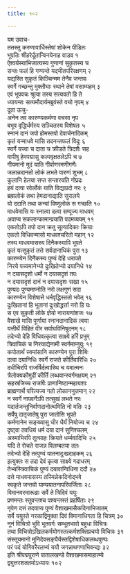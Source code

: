 ```yaml
---
title: १०२

---
```

यम उवाच-  
ततस्तु करुणावार्धिस्तेषां शोकेन पीडितः  
भूपतिः श्रीहरेर्दूतान्विनयेनाह वाडव १  
ऐश्वर्यस्याभिजात्यस्य गुणानां सुकृतस्य च  
सन्तः फलं हि गण्यन्ते यद्भीतपरिरक्षणम् २  
यद्यस्ति सुकृतं किञ्चिन्मम तेनैव जन्तवः  
स्वर्गे गच्छन्तु मुक्तौघाः स्थाने तेषां वसाम्यहम् ३  
एवं भूपवचः श्रुत्वा तस्य सत्यवतो हि ते  
ध्यायन्तः सत्यमौदार्यमब्रुवंस्ते वचो नृपम् ४  
दूता ऊचु-  
अनेन तव कारुण्यकर्मणा वचसा नृप  
बभूव वृद्धिर्धर्मस्य सञ्चितस्य विशेषतः ५  
स्नानं दानं जपो होमस्तपो देवार्चनादिकम्  
कृतं यन्माधवे मासि तदनन्तफलं विदुः ६  
स्वर्गे यज्वा च दाता च क्रीडते त्रिदशैः सह  
वापीषु हेमपद्मासु कल्पवृक्षतलेऽपि च ७  
गीयमानो मुदं याति गीर्वाणरमणीगणैः  
जलान्नदानतो लोकं लभते वारुणं शुभम् ८  
कुलानि हेलया सप्त सन्तारयति गोप्रदः  
हयं दत्वा रवेर्लोकं याति विद्याप्रदो नरः ९  
ब्रह्मलोकं तथा हेमदानाद्याति सुरालये  
यो ददाति तथा कन्यां विष्णुलोकं स गच्छति १०  
माधवेमासि यः स्नात्वा दत्वा सम्पूज्य माधवम्  
अवाप्य सकलान्कामान्प्रयाति पदमव्ययम् ११  
एकतोऽपि तपो दान क्रतु सुत्यादिकाः क्रियाः  
एकतो विधिवन्मासो माधवश्चरितो महान् १२  
तस्य माधवमासस्य दिनैकस्यापि भूपते  
कृतं यत्सुकृतं तत्ते सर्वदानाधिकं पुरा १३  
कारुण्येन दिनैकस्य पुण्यं देहि धरापते  
निरये पच्यमानेभ्यो दुःखितेभ्यो दयानिधे १४  
न दयासदृशो धर्मो न दयासदृशं तपः  
न दयासदृशं दानं न दयासदृशः सखा १५  
पुण्यदः पुण्यमाप्नोति नरो लक्षगुणं सदा  
कारुण्येन विशेषात्ते धर्मवृद्धिस्ततो भवेत् १६  
दुःखितानां हि भूतानां दुःखोद्धर्त्ता नरो हि यः  
स एव सुकृती लोके ज्ञेयो नारायणांशजः १७  
वैशाखे मासि पूर्णायां स्नानदानादिकं त्वया  
यत्तीर्थे विहितं वीर सर्वाघविनिषूदनम् १८  
तदेभ्यो देहि विधिवत्कृत्वा साक्ष्ये हरिं प्रभुम्  
त्रिवाचिकं च निरयाद्येनामी स्वर्गमाप्नुयुः १९  
कपोतार्थं स्वमांसानि कारुण्येन पुरा शिबिः  
दत्वा दयानिधिः स्वर्गे राजते कीर्तिवारिधिः २०  
दधीचिरपि राजर्षिर्दत्वास्थि च यमात्मनः  
त्रैलोक्यकौमुदीं कीर्तिं लब्धवान्स्वर्गमक्षयम् २१  
सहस्रजिच्च राजर्षिः प्राणानिष्टान्महायशाः  
ब्राह्मणार्थे परित्यज्य गतो लोकाननुत्तमान् २२  
न स्वर्गे नापवर्गेऽपि तत्सुखं लभते नरः  
यदार्तजन्तुनिर्वाणदानोत्थमिति नो मतिः २३  
सर्वेषु दातृजातेषु पुरा जातोसि भूपते  
कर्मणानेन सङ्ख्यासु धीर धैर्यं नियोज्य च २४  
दृष्ट्वा तवधियं धर्म दया दानं सुनिश्चलम्  
अस्माभिरपि तूत्साहः क्रियते धर्म्मवादिभिः २५  
यदि ते रोचते राजन्न विलम्बतया ततः  
तदेभ्यो देहि तत्पुण्यं यातनादुःखदाहकम् २६  
इत्युक्तः स तदा देवं कृत्वा साक्ष्ये गदाधरम्  
तेभ्यस्त्रिवाचिकं पुण्यं दयावान्विधिना ददौ २७  
दत्ते माधवमासस्य तस्मिन्नेकदिनोद्भवे  
स्वकृते जन्तवो याम्ययातनापरिवर्जिताः २८  
विमानवरमारूढाः सर्वे ते त्रिदिवं ययुः  
प्रणमन्तः स्तुवन्तश्च पश्यन्तस्तं प्रहर्षिताः २९  
नृपेण दत्तं तदवाप्य पुण्यं वैशाखमासैकदिनाभिजातम्  
सर्वे ययुस्ते नरकाद्विमुक्ता दिवं विमानाधिगता हि चित्रम् ३०  
नूनं विचित्रो भुवि भूतवर्गः सम्भूतभावो बहुधा विचित्रः  
तथा विचित्रोऽखिलकर्मयोगस्तत्कर्मशक्तिप्रचयो विचित्रः ३१  
संस्तूयमानो मुनिदेवसङ्घैर्यस्तद्विशेषाधिकलब्धपुण्यः  
परं पदं योगिवरैरलभ्यं ययौ जगन्नाथगणाभिवन्द्यः ३२  
इति श्रीपद्मपुराणे पातालखण्डे वैशाखमासमाहात्म्ये  
द्व्युत्तरशततमोऽध्यायः १०२